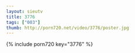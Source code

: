 ```yaml
--- 
layout: sieutv
title: 3776
tags: ["003"]
thumb: http://porn720.net/video/3776/poster.jpg
---
```

{% include porn720 key="3776" %} 
